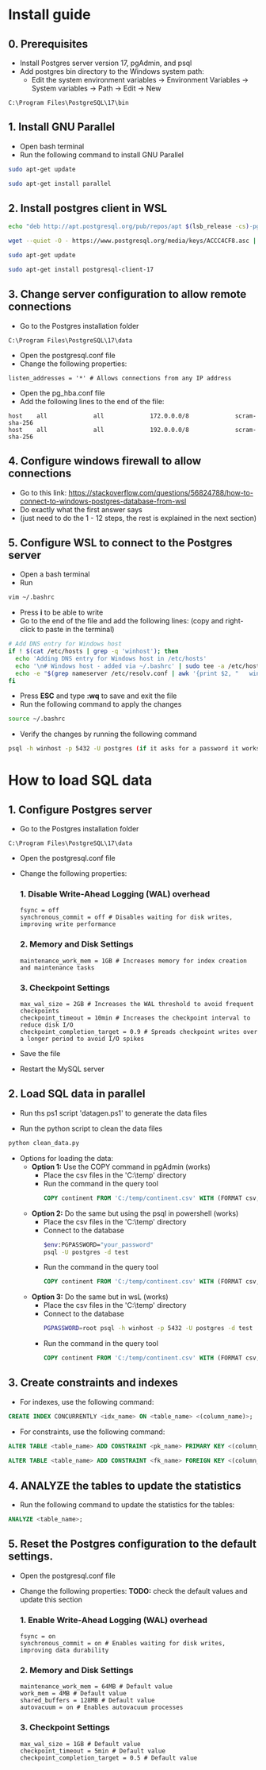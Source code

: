 # Install guide

## 0. Prerequisites
- Install Postgres server version 17, pgAdmin, and psql
- Add postgres bin directory to the Windows system path: 
  - Edit the system environment variables -> Environment Variables -> System variables -> Path -> Edit -> New
```
C:\Program Files\PostgreSQL\17\bin
```

## 1. Install GNU Parallel

- Open bash terminal
- Run the following command to install GNU Parallel
``` bash
sudo apt-get update
```

``` bash
sudo apt-get install parallel
```

## 2. Install postgres client in WSL

``` bash
echo "deb http://apt.postgresql.org/pub/repos/apt $(lsb_release -cs)-pgdg main" | sudo tee /etc/apt/sources.list.d/pgdg.list
```

``` bash
wget --quiet -O - https://www.postgresql.org/media/keys/ACCC4CF8.asc | sudo apt-key add -
```

``` bash
sudo apt-get update
```

``` bash
sudo apt-get install postgresql-client-17
```

## 3. Change server configuration to allow remote connections

- Go to the Postgres installation folder
```
C:\Program Files\PostgreSQL\17\data
```
- Open the postgresql.conf file
- Change the following properties:
```properties
listen_addresses = '*' # Allows connections from any IP address
```

- Open the pg_hba.conf file
- Add the following lines to the end of the file:
```properties
host    all             all             172.0.0.0/8             scram-sha-256
host    all             all             192.0.0.0/8             scram-sha-256
```

## 4. Configure windows firewall to allow connections

- Go to this link: https://stackoverflow.com/questions/56824788/how-to-connect-to-windows-postgres-database-from-wsl
- Do exactly what the first answer says
- (just need to do the 1 - 12 steps, the rest is explained in the next section)

## 5. Configure WSL to connect to the Postgres server

- Open a bash terminal
- Run
``` bash
vim ~/.bashrc
```
- Press **i** to be able to write
- Go to the end of the file and add the following lines: (copy and right-click to paste in the terminal)
``` bash
# Add DNS entry for Windows host
if ! $(cat /etc/hosts | grep -q 'winhost'); then
  echo 'Adding DNS entry for Windows host in /etc/hosts'
  echo '\n# Windows host - added via ~/.bashrc' | sudo tee -a /etc/hosts
  echo -e "$(grep nameserver /etc/resolv.conf | awk '{print $2, "   winhost"}')" | sudo tee -a /etc/hosts
fi
```
- Press **ESC** and type **:wq** to save and exit the file
- Run the following command to apply the changes
``` bash
source ~/.bashrc
```
- Verify the changes by running the following command
``` bash
psql -h winhost -p 5432 -U postgres (if it asks for a password it works)
```



# How to load SQL data

## 1. Configure Postgres server

- Go to the Postgres installation folder
```
C:\Program Files\PostgreSQL\17\data
```
- Open the postgresql.conf file
- Change the following properties:

  ### 1. Disable Write-Ahead Logging (WAL) overhead 
    ```properties
    fsync = off
    synchronous_commit = off # Disables waiting for disk writes, improving write performance
     ```
  ### 2.  Memory and Disk Settings
    ```properties
    maintenance_work_mem = 1GB # Increases memory for index creation and maintenance tasks
    ```

  ### 3. Checkpoint Settings
    ```properties
    max_wal_size = 2GB # Increases the WAL threshold to avoid frequent checkpoints
    checkpoint_timeout = 10min # Increases the checkpoint interval to reduce disk I/O
    checkpoint_completion_target = 0.9 # Spreads checkpoint writes over a longer period to avoid I/O spikes
    ```
- Save the file
- Restart the MySQL server




## 2. Load SQL data in parallel

- Run ths ps1 script 'datagen.ps1' to generate the data files

- Run the python script to clean the data files
``` bash
python clean_data.py
```

- Options for loading the data:
  - **Option 1:** Use the COPY command in pgAdmin (works)
    - Place the csv files in the 'C:\temp' directory
    - Run the command in the query tool
      ``` sql
      COPY continent FROM 'C:/temp/continent.csv' WITH (FORMAT csv, DELIMITER '|', NULL '', HEADER);
      ```
  - **Option 2:** Do the same but using the psql in powershell (works)
    - Place the csv files in the 'C:\temp' directory
    - Connect to the database
      ``` bash
      $env:PGPASSWORD="your_password"
      psql -U postgres -d test 
      ```
    - Run the command in the query tool
      ``` sql
      COPY continent FROM 'C:/temp/continent.csv' WITH (FORMAT csv, DELIMITER '|', NULL '', HEADER);
      ```
  - **Option 3:** Do the same but in wsL (works)
    - Place the csv files in the 'C:\temp' directory
    - Connect to the database
      ``` bash
      PGPASSWORD=root psql -h winhost -p 5432 -U postgres -d test
      ```
    - Run the command in the query tool
      ``` sql
      COPY continent FROM 'C:/temp/continent.csv' WITH (FORMAT csv, DELIMITER '|', NULL '', HEADER);
      ```




## 3. Create constraints and indexes

- For indexes, use the following command:
``` sql
CREATE INDEX CONCURRENTLY <idx_name> ON <table_name> <(column_name)>;
```

- For constraints, use the following command:
``` sql
ALTER TABLE <table_name> ADD CONSTRAINT <pk_name> PRIMARY KEY <(column_name)> DEFERRABLE INITIALLY DEFERRED;
  
ALTER TABLE <table_name> ADD CONSTRAINT <fk_name> FOREIGN KEY <(column_name)> REFERENCES <table_name> <(column_name)> DEFERRABLE INITIALLY DEFERRED;
```

## 4. ANALYZE the tables to update the statistics

- Run the following command to update the statistics for the tables:
``` sql
ANALYZE <table_name>;
```

## 5. Reset the Postgres configuration to the default settings.

- Open the postgresql.conf file
- Change the following properties: **TODO:** check the default values and update this section

  ### 1. Enable Write-Ahead Logging (WAL) overhead 
    ```properties
    fsync = on
    synchronous_commit = on # Enables waiting for disk writes, improving data durability
     ```
  ### 2.  Memory and Disk Settings
    ```properties
    maintenance_work_mem = 64MB # Default value
    work_mem = 4MB # Default value
    shared_buffers = 128MB # Default value
    autovacuum = on # Enables autovacuum processes
    ```

  ### 3. Checkpoint Settings
    ```properties
    max_wal_size = 1GB # Default value
    checkpoint_timeout = 5min # Default value
    checkpoint_completion_target = 0.5 # Default value
    ```